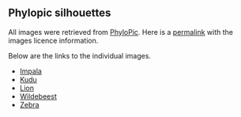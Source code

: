 ## Phylopic silhouettes

All images were retrieved from [PhyloPic](https://www.phylopic.org/). Here is a [permalink](https://www.phylopic.org/permalinks/54d4987c03237fb1273f8a8e34da816cd3bdb5d2425dfba4cd40237637c8b368) with the images licence information.

Below are the links to the individual images.

-   [Impala](http://www.phylopic.org/image/e07d1491-1d85-4c47-9f7d-075ea57bf0c5/)
-   [Kudu](http://www.phylopic.org/image/e590147d-93c5-4d81-bbbf-bd1410cf8135/)
-   [Lion](http://www.phylopic.org/image/dd7c7bc6-2c6d-48e4-860b-02bf37886b5b/)
-   [Wildebeest](http://www.phylopic.org/image/020a207e-4e91-4939-95b5-6951afae2b69/)
-   [Zebra](http://www.phylopic.org/image/a31e7527-3203-4233-b0da-c415cc7d1664/)
